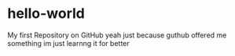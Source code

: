 # hello-world
My first Repository on GitHub
yeah just because guthub offered me something im just learnng it for better
